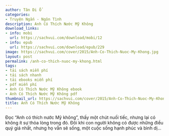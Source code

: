 ```yaml
---
author: Tân Di Ổ
categories:
- Truyện Ngắn - Ngôn Tình
description: Anh Có Thích Nước Mỹ Không
download_links:
- info: mobi
  url: https://sachvui.com/download/mobi/12
- info: epub
  url: https://sachvui.com/download/epub/229
image: https://sachvui.com/cover/2015/Anh-Co-Thich-Nuoc-My-Khong.jpg
layout: post
permalink: /anh-co-thich-nuoc-my-khong.html
tags:
- tải sách miễn phí
- tải sách nhanh
- tải ebooks miễn phí
- pdf miễn phí
- Anh Có Thích Nước Mỹ Không ebook
- Anh Có Thích Nước Mỹ Không pdf
thumbnail_url: https://sachvui.com/cover/2015/Anh-Co-Thich-Nuoc-My-Khong.jpg
title: Anh Có Thích Nước Mỹ Không
---
```


 <div class="item-desc text-justify"> Đọc “Anh có thích nước Mỹ không”, thấy một chút nuối tiếc, nhưng lại có không ít sự thỏa lòng trong đó. Đôi khi con người không có được những điều quý giá nhất, nhưng họ vẫn sẽ sống, một cuộc sống hạnh phúc và bình dị... </div>